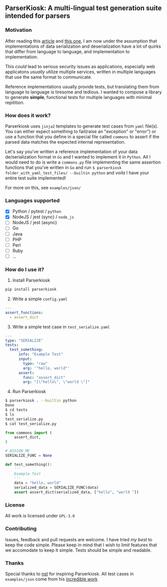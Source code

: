 ## ParserKiosk: A multi-lingual test generation suite intended for parsers

### Motivation
After reading this [article](https://seriot.ch/projects/parsing_json.html) and [this one](https://bishopfox.com/blog/json-interoperability-vulnerabilities), I am now under the assumption that implementations of data serialization and deserialization have a lot of quirks that differ from language to language, and implementation to implementation.

This _could_ lead to serious security issues as applications, especially web applicatons _usually_ utilize multiple services, written in multiple languages that use the same format to communicate. 

Reference implementations usually provide tests, but translating them from language to language is tiresome and tedious. I wanted to compose a library to generate **simple**, functional tests for multiple languages with minimal repitition. 

### How does it work?
Parserkiosk uses ``jinja2`` templates to generate test cases from ``yaml`` file(s). You can either expect something to fail(raise an "exception" or "error") or use a function that you define in a special file called ```commons``` to assert if the parsed data matches the expected internal representation. 

Let's say you've written a reference implementation of your data de/serialization format in ``Go`` and I wanted to implement it in ``Python``. All I would need to do is write a ```commons.py``` file implementing the same assertion functions that you've written in ``Go`` and run ```$ parserkiosk folder_with_yaml_test_files/ --builtin python``` and _voila_ I have your entire test suite implemented!

For more on this, see ```examples/json/```

### Languages supported
- [x] Python / pytest / ``python``
- [x] NodeJS / jest (sync) / ``node_js``
- [ ] NodeJS / jest (async)
- [ ] Go
- [ ] Java
- [ ] PHP
- [ ] Perl
- [ ] Ruby
- [ ] ...

### How do I use it?
1. Install Parserkiosk
``` bash
pip install parserkiosk
```
2. Write a simple ```config.yaml```
``` yaml
---
assert_functions:
  - assert_dict
```
3. Write a simple test case in ```test_serialize.yaml```
``` yaml
---
type: "SERIALIZE"
tests:
  test_something:
      info: "Example Test"
      input:
        type: "raw"
        arg: '"hello, world"'
      assert:
        func: "assert_dict"
        arg: "[\"hello\", \"world \"]"
```
4. Run Parserkiosk
``` bash
$ parserkiosk . --builtin python
Done
$ cd tests
$ ls
test_serialize.py
$ cat test_serialize.py
```
``` python
from commons import (
    assert_dict,
)

# ASSIGN ME
SERIALIZE_FUNC = None

def test_something():
    '''
    Example Test
    '''
    data = "hello, world"
    serialized_data = SERIALIZE_FUNC(data)
    assert assert_dict(serialized_data, ["hello", "world "])
```

### License
All work is licensed under ```GPL-3.0```

### Contributing
Issues, feedback and pull requests are welcome. I have tried _my best_ to keep the code simple. Please keep in mind that I wish to limit features that we accomodate to keep it simple. Tests should be simple and readable.

### Thanks
Special thanks to [nst](https://github.com/nst/) for inspiring Parserkiosk. All test cases in ``examples/json`` come from his [incredible work](https://github.com/nst/JSONTestSuite)
